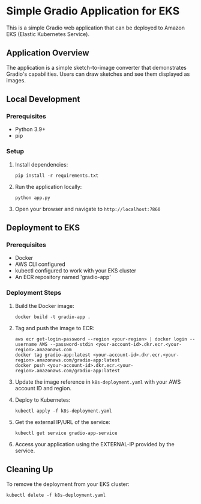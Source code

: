 # Simple Gradio Application for EKS

This is a simple Gradio web application that can be deployed to Amazon EKS (Elastic Kubernetes Service).

## Application Overview

The application is a simple sketch-to-image converter that demonstrates Gradio's capabilities. Users can draw sketches and see them displayed as images.

## Local Development

### Prerequisites

- Python 3.9+
- pip

### Setup

1. Install dependencies:
   ```
   pip install -r requirements.txt
   ```

2. Run the application locally:
   ```
   python app.py
   ```

3. Open your browser and navigate to `http://localhost:7860`

## Deployment to EKS

### Prerequisites

- Docker
- AWS CLI configured
- kubectl configured to work with your EKS cluster
- An ECR repository named 'gradio-app'

### Deployment Steps

1. Build the Docker image:
   ```
   docker build -t gradio-app .
   ```

2. Tag and push the image to ECR:
   ```
   aws ecr get-login-password --region <your-region> | docker login --username AWS --password-stdin <your-account-id>.dkr.ecr.<your-region>.amazonaws.com
   docker tag gradio-app:latest <your-account-id>.dkr.ecr.<your-region>.amazonaws.com/gradio-app:latest
   docker push <your-account-id>.dkr.ecr.<your-region>.amazonaws.com/gradio-app:latest
   ```

3. Update the image reference in `k8s-deployment.yaml` with your AWS account ID and region.

4. Deploy to Kubernetes:
   ```
   kubectl apply -f k8s-deployment.yaml
   ```

5. Get the external IP/URL of the service:
   ```
   kubectl get service gradio-app-service
   ```

6. Access your application using the EXTERNAL-IP provided by the service.

## Cleaning Up

To remove the deployment from your EKS cluster:
```
kubectl delete -f k8s-deployment.yaml
```
